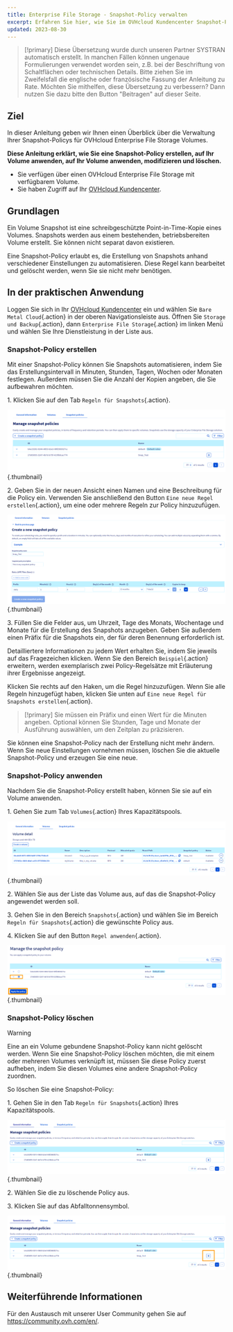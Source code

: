```yaml
---
title: Enterprise File Storage - Snapshot-Policy verwalten
excerpt: Erfahren Sie hier, wie Sie im OVHcloud Kundencenter Snapshot-Policys erstellen, auf Ihr Volume anwenden, modifizieren und löschen
updated: 2023-08-30
---
```


> [!primary]
> Diese Übersetzung wurde durch unseren Partner SYSTRAN automatisch erstellt. In manchen Fällen können ungenaue Formulierungen verwendet worden sein, z.B. bei der Beschriftung von Schaltflächen oder technischen Details. Bitte ziehen Sie im Zweifelsfall die englische oder französische Fassung der Anleitung zu Rate. Möchten Sie mithelfen, diese Übersetzung zu verbessern? Dann nutzen Sie dazu bitte den Button "Beitragen" auf dieser Seite.
>


## Ziel

In dieser Anleitung geben wir Ihnen einen Überblick über die Verwaltung Ihrer Snapshot-Policys für OVHcloud Enterprise File Storage Volumes.

**Diese Anleitung erklärt, wie Sie eine Snapshot-Policy erstellen, auf Ihr Volume anwenden, auf Ihr Volume anwenden, modifizieren und löschen.**

- Sie verfügen über einen OVHcloud Enterprise File Storage mit verfügbarem Volume.
- Sie haben Zugriff auf Ihr [OVHcloud Kundencenter](https://www.ovh.com/auth/?action=gotomanager&from=https://www.ovh.de/&ovhSubsidiary=de).

## Grundlagen

Ein Volume Snapshot ist eine schreibgeschützte Point-in-Time-Kopie eines Volumes.
Snapshots werden aus einem bestehenden, betriebsbereiten Volume erstellt. Sie können nicht separat davon existieren.

Eine Snapshot-Policy erlaubt es, die Erstellung von Snapshots anhand verschiedener Einstellungen zu automatisieren. Diese Regel kann bearbeitet und gelöscht werden, wenn Sie sie nicht mehr benötigen.

## In der praktischen Anwendung

Loggen Sie sich in Ihr [OVHcloud Kundencenter](https://www.ovh.com/auth/?action=gotomanager&from=https://www.ovh.de/&ovhSubsidiary=de) ein und wählen Sie `Bare Metal Cloud`{.action} in der oberen Navigationsleiste aus. Öffnen Sie `Storage und Backup`{.action}, dann `Enterprise File Storage`{.action} im linken Menü und wählen Sie Ihre Dienstleistung in der Liste aus.

### Snapshot-Policy erstellen

Mit einer Snapshot-Policy können Sie Snapshots automatisieren, indem Sie das Erstellungsintervall in Minuten, Stunden, Tagen, Wochen oder Monaten festlegen.
Außerdem müssen Sie die Anzahl der Kopien angeben, die Sie aufbewahren möchten.

1\. Klicken Sie auf den Tab `Regeln für Snapshots`{.action}.

![SnapshotPolicy](images/Snapshot_Policy_1.png){.thumbnail}

2\. Geben Sie in der neuen Ansicht einen Namen und eine Beschreibung für die Policy ein. Verwenden Sie anschließend den Button `Eine neue Regel erstellen`{.action}, um eine oder mehrere Regeln zur Policy hinzuzufügen.

![SnapshotPolicy](images/Snapshot_Policy_2.png){.thumbnail}

3\. Füllen Sie die Felder aus, um Uhrzeit, Tage des Monats, Wochentage und Monate für die Erstellung des Snapshots anzugeben. Geben Sie außerdem einen Präfix für die Snapshots ein, der für deren Benennung erforderlich ist.

Detailliertere Informationen zu jedem Wert erhalten Sie, indem Sie jeweils auf das Fragezeichen klicken. Wenn Sie den Bereich `Beispiel`{.action} erweitern, werden exemplarisch zwei Policy-Regelsätze mit Erläuterung ihrer Ergebnisse angezeigt.

Klicken Sie rechts auf den Haken, um die Regel hinzuzufügen. Wenn Sie alle Regeln hinzugefügt haben, klicken Sie unten auf `Eine neue Regel für Snapshots erstellen`{.action}.

> [!primary]
> Sie müssen ein Präfix und einen Wert für die Minuten angeben. Optional können Sie Stunden, Tage und Monate der Ausführung auswählen, um den Zeitplan zu präzisieren.
>

Sie können eine Snapshot-Policy nach der Erstellung nicht mehr ändern. Wenn Sie neue Einstellungen vornehmen müssen, löschen Sie die aktuelle Snapshot-Policy und erzeugen Sie eine neue. 

### Snapshot-Policy anwenden

Nachdem Sie die Snapshot-Policy erstellt haben, können Sie sie auf ein Volume anwenden.

1\. Gehen Sie zum Tab `Volumes`{.action} Ihres Kapazitätspools.

![ApplySnapshotPolicy](images/Snapshot_Policy_3.png){.thumbnail}

2\. Wählen Sie aus der Liste das Volume aus, auf das die Snapshot-Policy angewendet werden soll.

3\. Gehen Sie in den Bereich `Snapshots`{.action} und wählen Sie im Bereich `Regeln für Snapshots`{.action} die gewünschte Policy aus.

4\. Klicken Sie auf den Button `Regel anwenden`{.action}.

![ApplySnapshotPolicy](images/Snapshot_Policy_4.png){.thumbnail}

### Snapshot-Policy löschen

> [!warning]
>
> Eine an ein Volume gebundene Snapshot-Policy kann nicht gelöscht werden. Wenn Sie eine Snapshot-Policy löschen möchten, die mit einem oder mehreren Volumes verknüpft ist, müssen Sie diese Policy zuerst aufheben, indem Sie diesen Volumes eine andere Snapshot-Policy zuordnen.
>

So löschen Sie eine Snapshot-Policy:

1\. Gehen Sie in den Tab `Regeln für Snapshots`{.action} Ihres Kapazitätspools.

![DeleteSnapshotPolicy](images/Snapshot_Policy_5.png){.thumbnail}

2\. Wählen Sie die zu löschende Policy aus.

3\. Klicken Sie auf das Abfalltonnensymbol.

![DeleteSnapshotPolicy](images/Snapshot_Policy_6.png){.thumbnail}

## Weiterführende Informationen

Für den Austausch mit unserer User Community gehen Sie auf <https://community.ovh.com/en/>.
